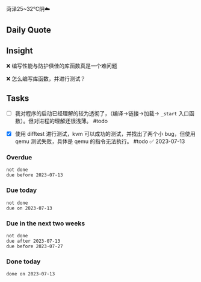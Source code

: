 菏泽25~32℃阴☁️

## Daily Quote

## Insight

❌ 编写性能与防护俱佳的库函数真是一个难问题

❌ 怎么编写库函数，并进行测试？



## Tasks

- [ ] 我对程序的启动已经理解的较为透彻了，（编译->链接->加载-> `_start` 入口函数）。但对进程的理解还很浅薄。 #todo

- [x] 使用 difftest 进行测试，kvm 可以成功的测试，并找出了两个小 bug，但使用 qemu 测试失败，具体是 qemu 的指令无法执行。 #todo ✅ 2023-07-13

### Overdue
```tasks
not done
due before 2023-07-13
```

### Due today
```tasks
not done
due on 2023-07-13
```

### Due in the next two weeks
```tasks
not done
due after 2023-07-13
due before 2023-07-27
```

### Done today
```tasks
done on 2023-07-13
```
